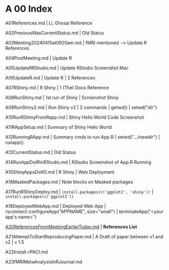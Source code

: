 # A 00 Index

A01References.md | Li, Ghosal Reference

A02PreviousWasCurrentStatus.md | Old Status

A03Meeting20240415at0920am.md | fMRI mentioned --> Update R References

A04PostMeeting.md | Update R

A05UpdateRRStudio.md | Update RStudio Screenshot Mac

A06UpdateR.md | Update R | 2 References

A07RShiny.md | R Shiny | 1 (The) Docs Reference

A08RunShiny.md | 1st run of Shiny | Screenshot Shiny

A09RunShiny2.md | Run Shiny v2 | 2 commands | getwd() | setwd("dir")

A10RunRShinyFromRapp.md | Shiny Hello World Code Screenshot

A11RAppSetup.md | Summary of Shiny Hello World

A12RunningRApp.md | Summary cmds to run App.R | setwd(".../newdir") | runapp() 

A13CurrentStatus.md | Old Status

A14RunAppDotRinRStudio.md | RStudio Screenshot of App.R Running

A15ShinyAppsDotIO.md | R Shiny | Web Deployment

A16MaskedPackages.md | Note blocks on Masked packages

A17RunRShinyDeploy.md |  `install.packages(c('ggplot2', 'shiny'))` | `install.packages(c('ggplot2'))`

A18DeployedWebApp.md | Deployed Web App | rsconnect::configureApp("APPNAME", size="small") | terminateApp("<your app's name>")

[A20ReferencesFromMeetingEarlierToday.md](/Documentation/01pre20240422at0941hours/A21AttemptToStartReproducingPaper.md) | **References List**

A21AttemptToStartReproducingPaper.md | A Draft of paper between v1 and v2 | v 1.5

A22Install-rPACI.md 

A23fMRIMetaAnalysisInRJournal.md
